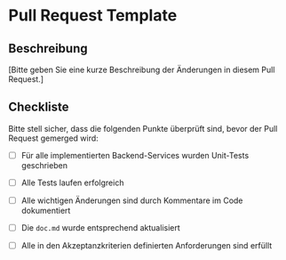 # Pull Request Template

## Beschreibung

[Bitte geben Sie eine kurze Beschreibung der Änderungen in diesem Pull Request.]

## Checkliste
Bitte stell sicher, dass die folgenden Punkte überprüft sind, bevor der Pull Request gemerged wird:

- [ ] Für alle implementierten Backend-Services wurden Unit-Tests geschrieben
- [ ] Alle Tests laufen erfolgreich

- [ ] Alle wichtigen Änderungen sind durch Kommentare im Code dokumentiert
- [ ] Die `doc.md` wurde entsprechend aktualisiert

- [ ] Alle in den Akzeptanzkriterien definierten Anforderungen sind erfüllt
